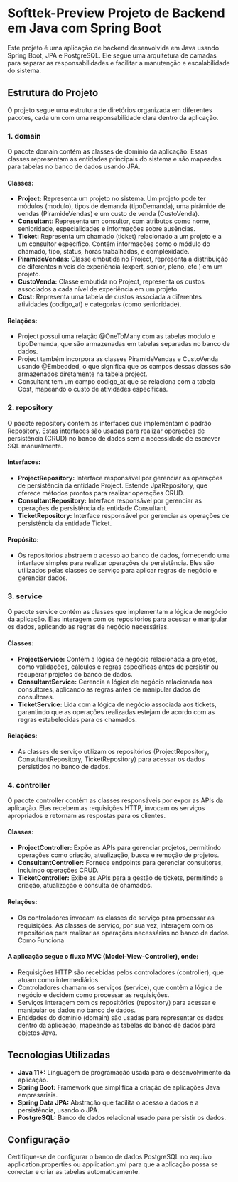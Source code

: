 # Softtek-Preview Projeto de Backend em Java com Spring Boot
Este projeto é uma aplicação de backend desenvolvida em Java usando Spring Boot, JPA e PostgreSQL. Ele segue uma arquitetura de camadas para separar as responsabilidades e facilitar a manutenção e escalabilidade do sistema.

## Estrutura do Projeto
O projeto segue uma estrutura de diretórios organizada em diferentes pacotes, cada um com uma responsabilidade clara dentro da aplicação.

### 1. domain
   O pacote domain contém as classes de domínio da aplicação. Essas classes representam as entidades principais do sistema e são mapeadas para tabelas no banco de dados usando JPA.
#### Classes:
- **Project:** Representa um projeto no sistema. Um projeto pode ter módulos (modulo), tipos de demanda (tipoDemanda), uma pirâmide de vendas (PiramideVendas) e um custo de venda (CustoVenda).
- **Consultant:** Representa um consultor, com atributos como nome, senioridade, especialidades e informações sobre ausências.
- **Ticket:** Representa um chamado (ticket) relacionado a um projeto e a um consultor específico. Contém informações como o módulo do chamado, tipo, status, horas trabalhadas, e complexidade.
- **PiramideVendas:** Classe embutida no Project, representa a distribuição de diferentes níveis de experiência (expert, senior, pleno, etc.) em um projeto.
- **CustoVenda:** Classe embutida no Project, representa os custos associados a cada nível de experiência em um projeto.
- **Cost:** Representa uma tabela de custos associada a diferentes atividades (codigo_at) e categorias (como senioridade).
#### Relações:
- Project possui uma relação @OneToMany com as tabelas modulo e tipoDemanda, que são armazenadas em tabelas separadas no banco de dados.
- Project também incorpora as classes PiramideVendas e CustoVenda usando @Embedded, o que significa que os campos dessas classes são armazenados diretamente na tabela project.
- Consultant tem um campo codigo_at que se relaciona com a tabela Cost, mapeando o custo de atividades específicas.

### 2. repository
   O pacote repository contém as interfaces que implementam o padrão Repository. Estas interfaces são usadas para realizar operações de persistência (CRUD) no banco de dados sem a necessidade de escrever SQL manualmente.
#### Interfaces:
- **ProjectRepository:** Interface responsável por gerenciar as operações de persistência da entidade Project. Estende JpaRepository, que oferece métodos prontos para realizar operações CRUD.
- **ConsultantRepository:** Interface responsável por gerenciar as operações de persistência da entidade Consultant.
- **TicketRepository:** Interface responsável por gerenciar as operações de persistência da entidade Ticket.
#### Propósito:
- Os repositórios abstraem o acesso ao banco de dados, fornecendo uma interface simples para realizar operações de persistência. Eles são utilizados pelas classes de serviço para aplicar regras de negócio e gerenciar dados.

### 3. service
   O pacote service contém as classes que implementam a lógica de negócio da aplicação. Elas interagem com os repositórios para acessar e manipular os dados, aplicando as regras de negócio necessárias.
#### Classes:
- **ProjectService:** Contém a lógica de negócio relacionada a projetos, como validações, cálculos e regras específicas antes de persistir ou recuperar projetos do banco de dados.
- **ConsultantService:** Gerencia a lógica de negócio relacionada aos consultores, aplicando as regras antes de manipular dados de consultores.
- **TicketService:** Lida com a lógica de negócio associada aos tickets, garantindo que as operações realizadas estejam de acordo com as regras estabelecidas para os chamados.
#### Relações:
- As classes de serviço utilizam os repositórios (ProjectRepository, ConsultantRepository, TicketRepository) para acessar os dados persistidos no banco de dados.

### 4. controller
   O pacote controller contém as classes responsáveis por expor as APIs da aplicação. Elas recebem as requisições HTTP, invocam os serviços apropriados e retornam as respostas para os clientes.
#### Classes:
- **ProjectController:** Expõe as APIs para gerenciar projetos, permitindo operações como criação, atualização, busca e remoção de projetos.
- **ConsultantController:** Fornece endpoints para gerenciar consultores, incluindo operações CRUD.
- **TicketController:** Exibe as APIs para a gestão de tickets, permitindo a criação, atualização e consulta de chamados.
#### Relações:
- Os controladores invocam as classes de serviço para processar as requisições. As classes de serviço, por sua vez, interagem com os repositórios para realizar as operações necessárias no banco de dados.
Como Funciona
#### A aplicação segue o fluxo MVC (Model-View-Controller), onde:
- Requisições HTTP são recebidas pelos controladores (controller), que atuam como intermediários.
- Controladores chamam os serviços (service), que contêm a lógica de negócio e decidem como processar as requisições.
- Serviços interagem com os repositórios (repository) para acessar e manipular os dados no banco de dados.
- Entidades do domínio (domain) são usadas para representar os dados dentro da aplicação, mapeando as tabelas do banco de dados para objetos Java.

## Tecnologias Utilizadas
- **Java 11+:** Linguagem de programação usada para o desenvolvimento da aplicação.
- **Spring Boot:** Framework que simplifica a criação de aplicações Java empresariais.
- **Spring Data JPA:** Abstração que facilita o acesso a dados e a persistência, usando o JPA.
- **PostgreSQL:** Banco de dados relacional usado para persistir os dados.

## Configuração
Certifique-se de configurar o banco de dados PostgreSQL no arquivo application.properties ou application.yml para que a aplicação possa se conectar e criar as tabelas automaticamente.

